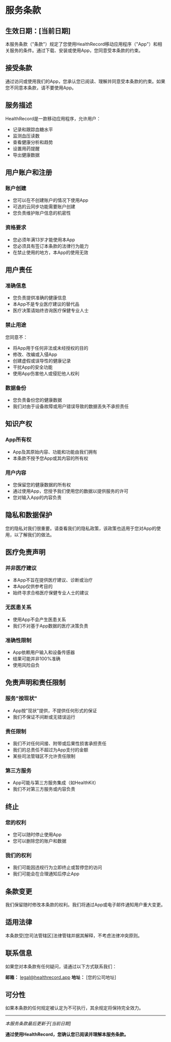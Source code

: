 # 服务条款

## 生效日期：[当前日期]

本服务条款（"条款"）规定了您使用HealthRecord移动应用程序（"App"）和相关服务的条件。通过下载、安装或使用App，您同意受本条款的约束。

## 接受条款

通过访问或使用我们的App，您承认您已阅读、理解并同意受本条款的约束。如果您不同意本条款，请不要使用App。

## 服务描述

HealthRecord是一款移动应用程序，允许用户：
- 记录和跟踪血糖水平
- 监测血压读数
- 查看健康分析和趋势
- 设置用药提醒
- 导出健康数据

## 用户账户和注册

### 账户创建
- 您可以在不创建账户的情况下使用App
- 可选的云同步功能需要账户创建
- 您负责维护账户信息的机密性

### 资格要求
- 您必须年满13岁才能使用本App
- 您必须具有签订本条款的法律行为能力
- 在禁止使用的地方，本App的使用无效

## 用户责任

### 准确信息
- 您负责提供准确的健康信息
- 本App不是专业医疗建议的替代品
- 医疗决策请始终咨询医疗保健专业人士

### 禁止用途
您同意不：
- 将App用于任何非法或未经授权的目的
- 修改、改编或入侵App
- 创建虚假或误导性的健康记录
- 干扰App的安全功能
- 使用App伤害他人或侵犯他人权利

### 数据备份
- 您负责备份您的健康数据
- 我们对由于设备故障或用户错误导致的数据丢失不承担责任

## 知识产权

### App所有权
- App及其原始内容、功能和功能由我们拥有
- 本条款不授予您App或其内容的所有权

### 用户内容
- 您保留您的健康数据的所有权
- 通过使用App，您授予我们使用您的数据以提供服务的许可
- 您对输入App的内容负责

## 隐私和数据保护

您的隐私对我们很重要。请查看我们的隐私政策，该政策也适用于您对App的使用，以了解我们的做法。

## 医疗免责声明

### 并非医疗建议
- 本App不旨在提供医疗建议、诊断或治疗
- 本App仅供参考目的
- 始终寻求合格医疗保健专业人士的建议

### 无医患关系
- 使用App不会产生医患关系
- 我们不对基于App数据的医疗决策负责

### 准确性限制
- App依赖用户输入和设备传感器
- 结果可能并非100%准确
- 使用风险自负

## 免责声明和责任限制

### 服务"按现状"
- App按"现状"提供，不提供任何形式的保证
- 我们不保证不间断或无错误运行

### 责任限制
- 我们不对任何间接、附带或后果性损害承担责任
- 我们的总责任不超过为App支付的金额
- 某些司法管辖区不允许责任限制

### 第三方服务
- App可能与第三方服务集成（如HealthKit）
- 我们不对第三方服务或内容负责

## 终止

### 您的权利
- 您可以随时停止使用App
- 您可以删除您的账户和数据

### 我们的权利
- 我们可能因违规行为立即终止或暂停您的访问
- 我们可能会在合理通知后停止App

## 条款变更

我们保留随时修改本条款的权利。我们将通过App或电子邮件通知用户重大变更。

## 适用法律

本条款受[您司法管辖区]法律管辖并据其解释，不考虑法律冲突原则。

## 联系信息

如果您对本条款有任何疑问，请通过以下方式联系我们：

**邮箱：** legal@healthrecord.app
**地址：** [您的公司地址]

## 可分性

如果本条款的任何规定被认定为不可执行，其余规定将保持完全效力。

---

*本服务条款最后更新于[当前日期]*

**通过使用HealthRecord，您确认您已阅读并理解本服务条款。**
